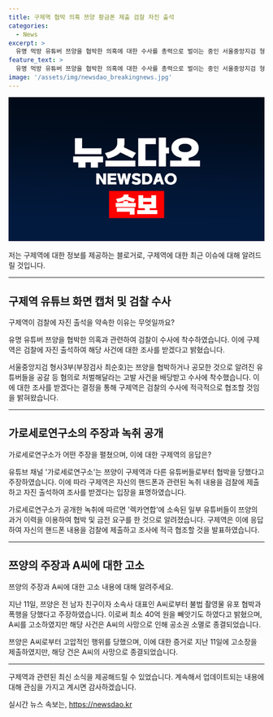 ```yaml
---
title: 구제역 협박 의혹 쯔양 황금폰 제출 검찰 자진 출석
categories:
  - News
excerpt: >
  유명 먹방 유튜버 쯔양을 협박한 의혹에 대한 수사를 총력으로 벌이는 중인 서울중앙지검 형사3부. 쯔양의 과거 이력을 이용해 돈을 갈취하려는 유튜버들의 음모와 협박 내용이 공개됨에 따라, 쯔양은 자진 출석을 통해 검찰의 조사를 받고자 한다고 밝혔다. 쯔양은 평온한 일상을 되찾기 위해 조사를 받고 협조할 것이라고 강조하며, 이에 대한 관심이 뜨겁게 불 붙을 것으로 보인다.
feature_text: >
  유명 먹방 유튜버 쯔양을 협박한 의혹에 대한 수사를 총력으로 벌이는 중인 서울중앙지검 형사3부. 쯔양의 과거 이력을 이용해 돈을 갈취하려는 유튜버들의 음모와 협박 내용이 공개됨에 따라, 쯔양은 자진 출석을 통해 검찰의 조사를 받고자 한다고 밝혔다. 쯔양은 평온한 일상을 되찾기 위해 조사를 받고 협조할 것이라고 강조하며, 이에 대한 관심이 뜨겁게 불 붙을 것으로 보인다.
image: '/assets/img/newsdao_breakingnews.jpg'
---
```


<p><img src="/assets/img/newsdao_breakingnews.jpg" alt="koreaapp 속보" /></p>

<p>저는 구제역에 대한 정보를 제공하는 블로거로, 구제역에 대한 최근 이슈에 대해 알려드릴 것입니다. </p>

<hr />

<h2 data-ke-size="size26">구제역 유튜브 화면 캡처 및 검찰 수사</h2>

<p>구제역이 검찰에 자진 출석을 약속한 이유는 무엇일까요?</p>

<p>유명 유튜버 쯔양을 협박한 의혹과 관련하여 검찰이 수사에 착수하였습니다. 이에 구제역은 검찰에 자진 출석하여 해당 사건에 대한 조사를 받겠다고 밝혔습니다.</p>

<p data-ke-size="size16">서울중앙지검 형사3부(부장검사 최순호)는 쯔양을 협박하거나 공모한 것으로 알려진 유튜버들을 공갈 등 혐의로 처벌해달라는 고발 사건을 배당받고 수사에 착수했습니다. 이에 대한 조사를 받겠다는 결정을 통해 구제역은 검찰의 수사에 적극적으로 협조할 것임을 밝혀왔습니다.</p>

<hr />

<h2 data-ke-size="size26">가로세로연구소의 주장과 녹취 공개</h2>

<p>가로세로연구소가 어떤 주장을 펼쳤으며, 이에 대한 구제역의 응답은?</p>

<p>유튜브 채널 '가로세로연구소'는 쯔양이 구제역과 다른 유튜버들로부터 협박을 당했다고 주장하였습니다. 이에 따라 구제역은 자신의 핸드폰과 관련된 녹취 내용을 검찰에 제출하고 자진 출석하여 조사를 받겠다는 입장을 표명하였습니다.</p>

<p data-ke-size="size16">가로세로연구소가 공개한 녹취에 따르면 '렉카연합'에 소속된 일부 유튜버들이 쯔양의 과거 이력을 이용하여 협박 및 금전 요구를 한 것으로 알려졌습니다. 구제역은 이에 응답하여 자신의 핸드폰 내용을 검찰에 제출하고 조사에 적극 협조할 것을 발표하였습니다.</p>

<hr />

<h2 data-ke-size="size26">쯔양의 주장과 A씨에 대한 고소</h2>

<p>쯔양의 주장과 A씨에 대한 고소 내용에 대해 알려주세요.</p>

<p>지난 11일, 쯔양은 전 남자 친구이자 소속사 대표인 A씨로부터 불법 촬영물 유포 협박과 폭행을 당했다고 주장하였습니다. 이로써 최소 40억 원을 빼앗기도 하였다고 밝혔으며, A씨를 고소하였지만 해당 사건은 A씨의 사망으로 인해 공소권 소멸로 종결되었습니다.</p>

<p data-ke-size="size16">쯔양은 A씨로부터 고압적인 행위를 당했으며, 이에 대한 증거로 지난 11일에 고소장을 제출하였지만, 해당 건은 A씨의 사망으로 종결되었습니다.</p>

<hr />

<p>구제역과 관련된 최신 소식을 제공해드릴 수 있었습니다. 계속해서 업데이트되는 내용에 대해 관심을 가지고 계시면 감사하겠습니다.</p>
실시간 뉴스 속보는, <a href="https://newsdao.kr" rel="dofollow">https://newsdao.kr</a>


